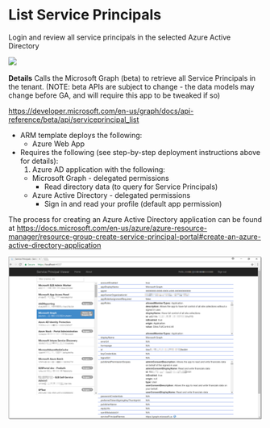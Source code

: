 # List Service Principals
Login and review all service principals in the selected Azure Active Directory

<a href="https://portal.azure.com/#create/Microsoft.Template/uri/https%3A%2F%2Fraw.githubusercontent.com%2Fbretthackermsft%2Flist-service-principals%2Fmaster%2Fazuredeploy.json" target="_blank"><img src="http://azuredeploy.net/deploybutton.png"/></a>

__Details__
Calls the Microsoft Graph (beta) to retrieve all Service Principals in the tenant. (NOTE: beta APIs are subject to change - the data models may change before GA, and will require this app to be tweaked if so)

https://developer.microsoft.com/en-us/graph/docs/api-reference/beta/api/serviceprincipal_list

* ARM template deploys the following:
  * Azure Web App
* Requires the following (see step-by-step deployment instructions above for details):
  1. Azure AD application with the following:
    * Microsoft Graph - delegated permissions
      * Read directory data (to query for Service Principals)
    * Azure Active Directory - delegated permissions
      * Sign in and read your profile (default app permission)

The process for creating an Azure Active Directory application can be found at https://docs.microsoft.com/en-us/azure/azure-resource-manager/resource-group-create-service-principal-portal#create-an-azure-active-directory-application


  ![alt text][App1]

[App1]: ./Images/Homepage.jpg "Home Page"